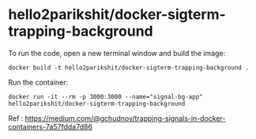 # hello2parikshit/docker-sigterm-trapping-background 

To run the code, open a new terminal window and build the image:

    docker build -t hello2parikshit/docker-sigterm-trapping-background .

Run the container:

    docker run -it --rm -p 3000:3000 --name="signal-bg-app" hello2parikshit/docker-sigterm-trapping-background 


Ref : https://medium.com/@gchudnov/trapping-signals-in-docker-containers-7a57fdda7d86
